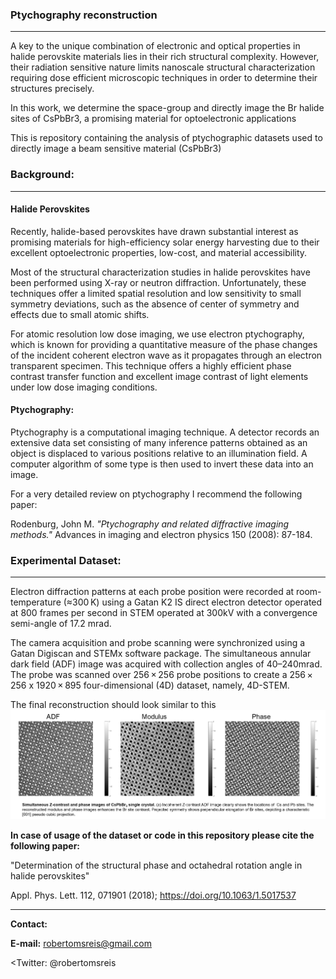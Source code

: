 ### Ptychography reconstruction
---------------

A key to the unique combination of electronic and optical properties in halide perovskite materials lies in their rich structural complexity. However, their radiation sensitive nature limits nanoscale structural characterization requiring dose efficient microscopic techniques in order to determine their structures precisely. 

In this work, we determine the space-group and directly image the Br halide sites of CsPbBr3, a promising material for optoelectronic applications

This is repository containing the analysis of ptychographic datasets used to directly image a beam sensitive material (CsPbBr3)

### Background:
-----------------

#### Halide Perovskites

  Recently, halide-based perovskites have drawn substantial interest as promising materials for high-efficiency solar energy harvesting due to their excellent optoelectronic properties, low-cost, and material accessibility.

  Most of the structural characterization studies in halide perovskites have been performed using X-ray or neutron diffraction. Unfortunately, these techniques offer a limited spatial resolution and low sensitivity to small symmetry deviations, such as the absence of center of symmetry and effects due to small atomic shifts.

  For atomic resolution low dose imaging, we use electron ptychography, which is known for providing a quantitative measure of the phase changes of the incident coherent electron wave as it propagates through an electron transparent specimen. This technique offers a highly efficient phase contrast transfer function and excellent image contrast of light elements under low dose imaging conditions.

#### Ptychography: 

Ptychography is a computational imaging technique. A detector records an extensive data set consisting of many inference patterns obtained as an object is displaced to various positions relative to an illumination field. A computer algorithm of some type is then used to invert these data into an image. 

For a very detailed review on ptychography I recommend the following paper:

Rodenburg, John M. <i>"Ptychography and related diffractive imaging methods."</i> Advances in imaging and electron physics 150 (2008): 87-184.

### Experimental Dataset:
-----------------
Electron diffraction patterns at each probe position were recorded at room-temperature (≈300 K) using a Gatan K2 IS direct electron detector operated at 800 frames per second in STEM operated at 300kV with a convergence semi-angle of 17.2 mrad. 

The camera acquisition and probe scanning were synchronized using a Gatan Digiscan and STEMx software package. The simultaneous annular dark field (ADF) image was acquired with collection angles of 40–240mrad. The probe was scanned over 256 × 256 probe positions to create a 256 × 256 x 1920 × 895 four-dimensional (4D) dataset, namely, 4D-STEM. 

The final reconstruction should look similar to this ![Image description](Images/ptycho-rec-01.png)

**In case of usage of the dataset or code in this repository please cite the following paper:**

"Determination of the structural phase and octahedral rotation angle in halide perovskites"

Appl. Phys. Lett. 112, 071901 (2018); https://doi.org/10.1063/1.5017537

  
----------------

<b>Contact:</b>

<b>E-mail:</b> robertomsreis@gmail.com

<Twitter:</b> @robertomsreis
